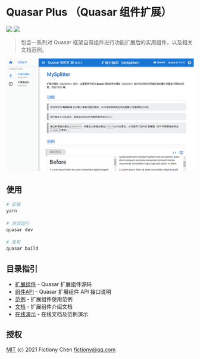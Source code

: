 # Quasar Plus （Quasar 组件扩展）

![](https://img.shields.io/badge/quasar--plus-0.0.3-orange) ![](https://img.shields.io/npm/v/quasar.svg?label=quasar)

> 包含一系列对 Quasar 框架自带组件进行功能扩展后的实用组件，以及相关文档范例。

![](./preview.png)

## 使用

```bash
# 安装
yarn

# 测试运行
quasar dev

# 发布
quasar build
```

## 目录指引

* [扩展组件](src/components/plus) - Quasar 扩展组件源码
* [组件API](src/components/api) - Quasar 扩展组件 API 接口说明
* [范例](src/examples) - 扩展组件使用范例
* [文档](src/pages/doc) - 扩展组件介绍文档
* [在线演示](https://fictiony.github.io/quasar-plus) - 在线文档及范例演示

## 授权

[MIT](http://en.wikipedia.org/wiki/MIT_License) (c) 2021 Fictiony Chen <fictiony@qq.com>
